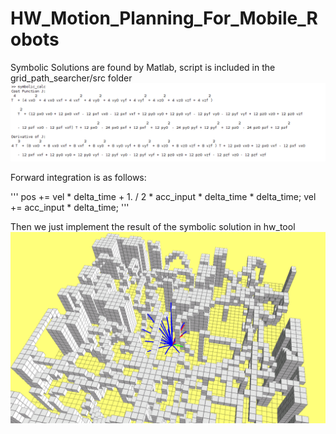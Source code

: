 # HW_Motion_Planning_For_Mobile_Robots

Symbolic Solutions are found by Matlab, script is included in the grid_path_searcher/src folder
<img src="symb_calc.png" />

Forward integration is as follows:

'''
pos += vel * delta_time + 1. / 2 * acc_input * delta_time * delta_time;
vel += acc_input * delta_time;
'''

Then we just implement the result of the symbolic solution in hw_tool
<img src="result_rviz.png" />

